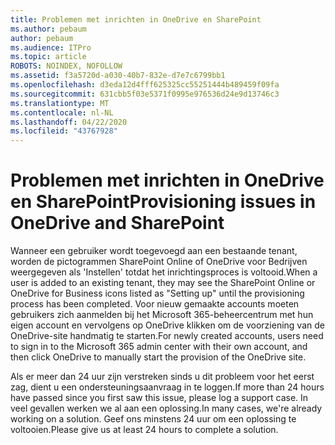 ```yaml
---
title: Problemen met inrichten in OneDrive en SharePoint
ms.author: pebaum
author: pebaum
ms.audience: ITPro
ms.topic: article
ROBOTS: NOINDEX, NOFOLLOW
ms.assetid: f3a5720d-a030-40b7-832e-d7e7c6799bb1
ms.openlocfilehash: d3eda12d4fff625325cc55251444b489459f09fa
ms.sourcegitcommit: 631cbb5f03e5371f0995e976536d24e9d13746c3
ms.translationtype: MT
ms.contentlocale: nl-NL
ms.lasthandoff: 04/22/2020
ms.locfileid: "43767928"
---
```

# <a name="provisioning-issues-in-onedrive-and-sharepoint"></a><span data-ttu-id="2656d-102">Problemen met inrichten in OneDrive en SharePoint</span><span class="sxs-lookup"><span data-stu-id="2656d-102">Provisioning issues in OneDrive and SharePoint</span></span>

<span data-ttu-id="2656d-103">Wanneer een gebruiker wordt toegevoegd aan een bestaande tenant, worden de pictogrammen SharePoint Online of OneDrive voor Bedrijven weergegeven als 'Instellen' totdat het inrichtingsproces is voltooid.</span><span class="sxs-lookup"><span data-stu-id="2656d-103">When a user is added to an existing tenant, they may see the SharePoint Online or OneDrive for Business icons listed as "Setting up" until the provisioning process has been completed.</span></span> <span data-ttu-id="2656d-104">Voor nieuw gemaakte accounts moeten gebruikers zich aanmelden bij het Microsoft 365-beheercentrum met hun eigen account en vervolgens op OneDrive klikken om de voorziening van de OneDrive-site handmatig te starten.</span><span class="sxs-lookup"><span data-stu-id="2656d-104">For newly created accounts, users need to sign in to the Microsoft 365 admin center with their own account, and then click OneDrive to manually start the provision of the OneDrive site.</span></span>
  
<span data-ttu-id="2656d-105">Als er meer dan 24 uur zijn verstreken sinds u dit probleem voor het eerst zag, dient u een ondersteuningsaanvraag in te loggen.</span><span class="sxs-lookup"><span data-stu-id="2656d-105">If more than 24 hours have passed since you first saw this issue, please log a support case.</span></span> <span data-ttu-id="2656d-106">In veel gevallen werken we al aan een oplossing.</span><span class="sxs-lookup"><span data-stu-id="2656d-106">In many cases, we're already working on a solution.</span></span> <span data-ttu-id="2656d-107">Geef ons minstens 24 uur om een oplossing te voltooien.</span><span class="sxs-lookup"><span data-stu-id="2656d-107">Please give us at least 24 hours to complete a solution.</span></span>
  